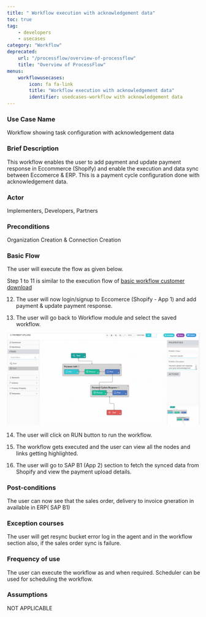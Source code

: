 ```yaml
---
title: " Workflow execution with acknowledgement data"
toc: true
tag: 
    - developers
    - usecases
category: "Workflow"
deprecated: 
    url: "/processflow/overview-of-processflow"
    title: "Overview of ProcessFlow"
menus: 
    workflowusecases:
        icon: fa fa-link
        title: "Workflow execution with acknowledgement data" 
        identifier: usedcases-workflow with acknowledgement data
---
```


### Use Case Name 
Workflow showing task configuration with acknowledgement data

### Brief Description 
This workflow enables the user to add payment and update payment response in Eccommerce (Shopify) and enable the execution and data sync between Eccomerce & ERP. This is a payment cycle configuration  done with acknowledgement data.
 
### Actor 
 Implementers, Developers, Partners  

### Preconditions 
 Organization Creation & Connection Creation 

### Basic Flow
 The user will execute the flow as given below.

Step 1 to 11 is similar to the execution flow of [basic workflow customer download](/workflow/basic-workflow-customer-download/)


12. The user will now login/signup to Eccomerce (Shopify - App 1) and add payment & update payment response.


13. The user will go back to Workflow module and select the saved workflow.

![Acknowldegementdata-workflow](/staticfiles/workflow-management/media/Acknowldegementdata-workflow.png)

14. The user will click on RUN button to run the workflow.

15. The workflow gets executed and the user can view all the nodes and links getting highlighted.

16.  The user will go to SAP B1 (App 2) section to fetch the synced data from Shopify and view the payment upload details.


### Post-conditions
The user can now see that the sales order, delivery to invoice gneration in available in ERP( SAP B1)

### Exception courses 
The user will get resync bucket error log in the agent and in the workflow section also, if the sales order
    sync is failure.       

### Frequency of use
The user can execute the workflow as and when required. Scheduler can be used for scheduling the workflow.

### Assumptions 
 NOT APPLICABLE 
